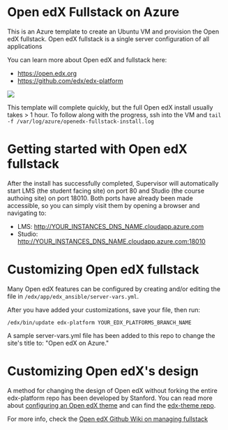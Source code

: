 # Open edX Fullstack on Azure

This is an Azure template to create an Ubuntu VM and provision the Open edX fullstack. Open edX fullstack is a single server configuration of all applications 

You can learn more about Open edX and fullstack here:
- https://open.edx.org
- https://github.com/edx/edx-platform

<a href="https://portal.azure.com/#create/Microsoft.Template/uri/https%3A%2F%2Fraw.githubusercontent.com%2Fchenriksson%2Fopenedx-azure-fullstack%2Fmaster%2Fazuredeploy.json" target="_blank">
    <img src="http://azuredeploy.net/deploybutton.png"/>
</a>

This template will complete quickly, but the full Open edX install usually takes > 1 hour. To follow along with the progress, ssh into the VM and `tail -f /var/log/azure/openedx-fullstack-install.log`

# Getting started with Open edX fullstack
After the install has successfully completed, Supervisor will automatically start LMS (the student facing site) on port 80 and Studio (the course authoing site) on port 18010. Both ports have already been made accessible, so you can simply visit them by opening a browser and navigating to:
 - LMS: http://YOUR_INSTANCES_DNS_NAME.cloudapp.azure.com 
 - Studio: http://YOUR_INSTANCES_DNS_NAME.cloudapp.azure.com:18010

# Customizing Open edX fullstack
Many Open edX features can be configured by creating and/or editing the file in `/edx/app/edx_ansible/server-vars.yml`. 

After you have added your customizations, save your file, then run:
```
/edx/bin/update edx-platform YOUR_EDX_PLATFORMS_BRANCH_NAME
```

A sample server-vars.yml file has been added to this repo to change the site's title to: "Open edX on Azure."

# Customizing Open edX's design
A method for changing the design of Open edX without forking the entire edx-platform repo has been developed by Stanford. You can read more about [configuring an Open edX theme](https://github.com/edx/edx-platform/wiki/Stanford-Theming) and can find the [edx-theme repo](https://github.com/Stanford-Online/edx-theme). 

For more info, check the [Open edX Github Wiki on managing fullstack](https://github.com/edx/configuration/wiki/edX-Managing-the-Full-Stack)
